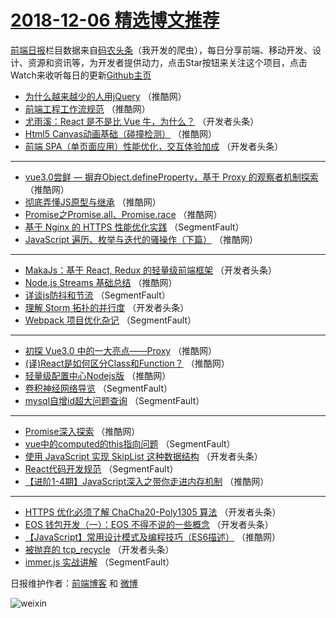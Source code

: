 # [2018-12-06 精选博文推荐](http://hao.caibaojian.com/date/2018/12/06)

[前端日报](http://caibaojian.com/c/news)栏目数据来自[码农头条](http://hao.caibaojian.com/)（我开发的爬虫），每日分享前端、移动开发、设计、资源和资讯等，为开发者提供动力，点击Star按钮来关注这个项目，点击Watch来收听每日的更新[Github主页](https://github.com/kujian/frontendDaily)
* [为什么越来越少的人用jQuery](http://hao.caibaojian.com/93837.html) （推酷网）
* [前端工程工作流规范](http://hao.caibaojian.com/93826.html) （推酷网）
* [尤雨溪：React 是不是比 Vue 牛，为什么？](http://hao.caibaojian.com/93780.html) （开发者头条）
* [Html5 Canvas动画基础（碰撞检测）](http://hao.caibaojian.com/93831.html) （推酷网）
* [前端 SPA（单页面应用）性能优化，交互体验加成](http://hao.caibaojian.com/93790.html) （开发者头条）

***
* [vue3.0尝鲜 &#8212; 摒弃Object.defineProperty，基于 Proxy 的观察者机制探索](http://hao.caibaojian.com/93818.html) （推酷网）
* [彻底弄懂JS原型与继承](http://hao.caibaojian.com/93819.html) （推酷网）
* [Promise之Promise.all、Promise.race](http://hao.caibaojian.com/93836.html) （推酷网）
* [基于 Nginx 的 HTTPS 性能优化实践](http://hao.caibaojian.com/93766.html) （SegmentFault）
* [JavaScript 遍历、枚举与迭代的骚操作（下篇）](http://hao.caibaojian.com/93828.html) （推酷网）

***
* [MakaJs：基于 React, Redux 的轻量级前端框架](http://hao.caibaojian.com/93793.html) （开发者头条）
* [Node.js Streams 基础总结](http://hao.caibaojian.com/93832.html) （推酷网）
* [详谈js防抖和节流](http://hao.caibaojian.com/93765.html) （SegmentFault）
* [理解 Storm 拓扑的并行度](http://hao.caibaojian.com/93798.html) （开发者头条）
* [Webpack 项目优化杂记](http://hao.caibaojian.com/93776.html) （SegmentFault）

***
* [初探 Vue3.0 中的一大亮点——Proxy](http://hao.caibaojian.com/93816.html) （推酷网）
* [(译)React是如何区分Class和Function？](http://hao.caibaojian.com/93827.html) （推酷网）
* [轻量级配置中心Nodejs版](http://hao.caibaojian.com/93817.html) （推酷网）
* [卷积神经网络导览](http://hao.caibaojian.com/93778.html) （SegmentFault）
* [mysql自增id超大问题查询](http://hao.caibaojian.com/93768.html) （SegmentFault）

***
* [Promise深入探索](http://hao.caibaojian.com/93829.html) （推酷网）
* [vue中的computed的this指向问题](http://hao.caibaojian.com/93771.html) （SegmentFault）
* [使用 JavaScript 实现 SkipList 这种数据结构](http://hao.caibaojian.com/93794.html) （开发者头条）
* [React代码开发规范](http://hao.caibaojian.com/93772.html) （SegmentFault）
* [【进阶1-4期】JavaScript深入之带你走进内存机制](http://hao.caibaojian.com/93822.html) （推酷网）

***
* [HTTPS 优化必须了解 ChaCha20-Poly1305 算法](http://hao.caibaojian.com/93783.html) （开发者头条）
* [EOS 钱包开发（一）：EOS 不得不说的一些概念](http://hao.caibaojian.com/93795.html) （开发者头条）
* [【JavaScript】常用设计模式及编程技巧（ES6描述）](http://hao.caibaojian.com/93823.html) （推酷网）
* [被抛弃的 tcp_recycle](http://hao.caibaojian.com/93784.html) （开发者头条）
* [immer.js 实战讲解](http://hao.caibaojian.com/93774.html) （SegmentFault）

日报维护作者：[前端博客](http://caibaojian.com/) 和 [微博](http://caibaojian.com/go/weibo)

![weixin](https://user-images.githubusercontent.com/3055447/38468989-651132ac-3b80-11e8-8e6b-15122322a9d7.png)